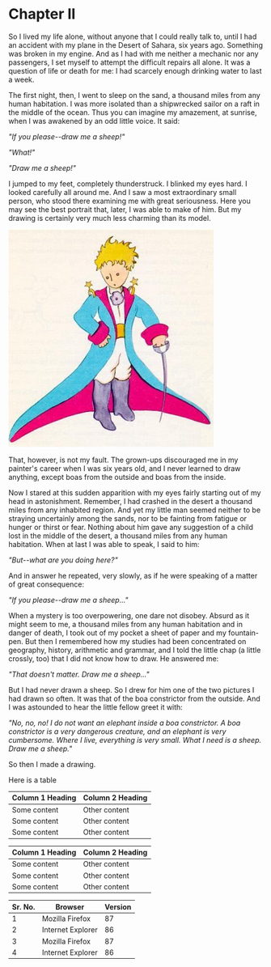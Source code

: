 # Chapter II
 
So I lived my life alone, without anyone that I could really talk to, until I had an accident with my plane in the Desert of Sahara, six years ago. 
Something was broken in my engine. And as I had with me neither a mechanic nor any passengers, I set myself to attempt the difficult repairs all alone. It was a question of life or death for me: I had scarcely enough drinking water to last a week.

The first night, then, I went to sleep on the sand, a thousand miles from any human habitation. I was more isolated than a shipwrecked sailor on a raft in the middle of the ocean. Thus you can imagine my amazement, at sunrise, when I was awakened by an odd little voice. It said:

_"If you please--draw me a sheep!"_

_"What!"_

_"Draw me a sheep!"_

I jumped to my feet, completely thunderstruck. I blinked my eyes hard. I looked carefully all around me. And I saw a most extraordinary small person, who stood there examining me with great seriousness. Here you may see the best portrait that, later, I was able to make of him. But my drawing is certainly very much less charming than its model.

![Image alt text](/Image.png "Lil Prince")

That, however, is not my fault. The grown-ups discouraged me in my painter's career when I was six years old, and I never learned to draw anything, except boas from the outside and boas from the inside.

Now I stared at this sudden apparition with my eyes fairly starting out of my head in astonishment. Remember, I had crashed in the desert a thousand miles from any inhabited region. And yet my little man seemed neither to be straying uncertainly among the sands, nor to be fainting from fatigue or hunger or thirst or fear. Nothing about him gave any suggestion of a child lost in the middle of the desert, a thousand miles from any human habitation. When at last I was able to speak, I said to him:

_"But--what are you doing here?"_

And in answer he repeated, very slowly, as if he were speaking of a matter of great consequence:

_"If you please--draw me a sheep..."_

When a mystery is too overpowering, one dare not disobey. Absurd as it might seem to me, a thousand miles from any human habitation and in danger of death, I took out of my pocket a sheet of paper and my fountain-pen. But then I remembered how my studies had been concentrated on geography, history, arithmetic and grammar, and I told the little chap (a little crossly, too) that I did not know how to draw. He answered me:

_"That doesn't matter. Draw me a sheep..."_

But I had never drawn a sheep. So I drew for him one of the two pictures I had drawn so often. It was that of the boa constrictor from the outside. And I was astounded to hear the little fellow greet it with:

_"No, no, no! I do not want an elephant inside a boa constrictor. A boa constrictor is a very dangerous creature, and an elephant is very cumbersome. Where I live, everything is very small. What I need is a sheep. Draw me a sheep."_

So then I made a drawing.

Here is a table

| Column 1 Heading | Column 2 Heading |
| ---------------- | ---------------- |
| Some content     | Other content    |
| Some content     | Other content    |
| Some content     | Other content    |


Column 1 Heading | Column 2 Heading
--- | ---
Some content | Other content
Some content | Other content
Some content | Other content

Sr. No.|Browser | Version |
|--|-----|------
1|Mozilla Firefox | 87
2|Internet Explorer | 86
3|Mozilla Firefox | 87
4|Internet Explorer | 86


